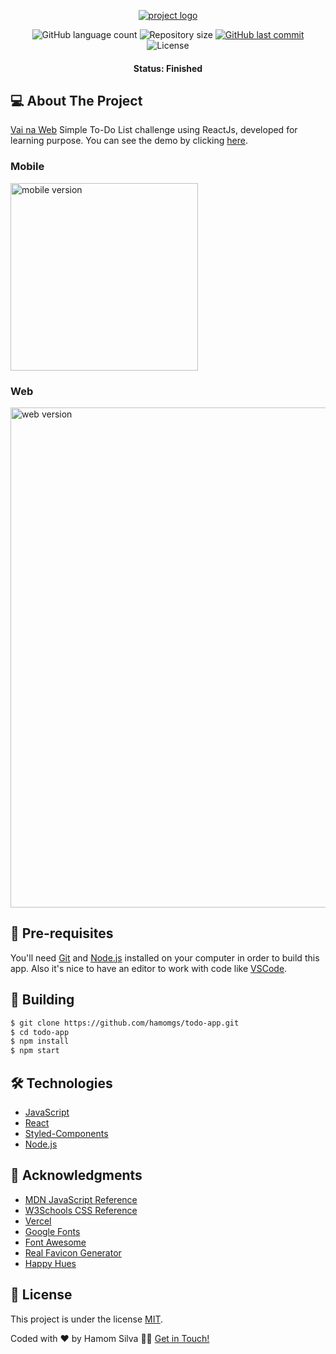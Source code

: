 <p align="center">
  <a href="https://todo-app-hamomgs.vercel.app/">
    <img src="https://user-images.githubusercontent.com/88857655/184216373-b1625ea0-2c48-4bdc-b619-2f506ef8c947.png" alt="project logo" />
  </a>
</p>

<p align="center">
  <img alt="GitHub language count" src="https://img.shields.io/github/languages/count/hamomgs/todo-app?color=%2304D361" />

  <img alt="Repository size" src="https://img.shields.io/github/repo-size/hamomgs/todo-app">
  
  <a href="https://github.com/tgmarinho/README-ecoleta/commits/master">
    <img alt="GitHub last commit" src="https://img.shields.io/github/last-commit/hamomgs/todo-app">
  </a>
    
   <img alt="License" src="https://img.shields.io/badge/license-MIT-brightgreen">
</p>

<h4 align="center">Status: Finished</h4>

## 💻 About The Project
[Vai na Web](https://vainaweb.com.br) Simple To-Do List challenge using ReactJs, developed for learning purpose.
You can see the demo by clicking [here](https://todo-app-hamomgs.vercel.app/).

### Mobile

<img src="https://user-images.githubusercontent.com/88857655/184238954-436867d7-f2e3-400d-949a-c9e9f4f3803a.png" alt="mobile version" width="300px" />

### Web

<img src="https://user-images.githubusercontent.com/88857655/184235383-96e96bce-a51a-49ea-9f5e-746930d208b0.png" alt="web version" width="800px" />

## 🚀 Pre-requisites

You'll need [Git](https://git-scm.com) and [Node.js](https://nodejs.org) installed on your computer in order to build this app. Also it's nice to have an editor to work with code like [VSCode](https://code.visualstudio.com/).

## 🎲 Building

```bash
$ git clone https://github.com/hamomgs/todo-app.git
$ cd todo-app
$ npm install
$ npm start
```

## 🛠 Technologies

- [JavaScript](https://devdocs.io/javascript/)
- [React](https://pt-br.reactjs.org/)
- [Styled-Components](https://styled-components.com)
- [Node.js](https://nodejs.org/en/)

## 💚 Acknowledgments

* [MDN JavaScript Reference](https://developer.mozilla.org/pt-BR/docs/Web/JavaScript/Reference)
* [W3Schools CSS Reference](https://www.w3schools.com/cssref/)
* [Vercel](https://vercel.com)
* [Google Fonts](https://fonts.google.com)
* [Font Awesome](https://fontawesome.com)
* [Real Favicon Generator](https://realfavicongenerator.net)
* [Happy Hues](https://www.happyhues.co)

## 📝 License

This project is under the license [MIT](https://github.com/hamomgs/todo-app/blob/main/LICENCE).

Coded with ❤ by Hamom Silva 👋🏽 [Get in Touch!](Https://www.linkedin.com/in/hamomgs/)
